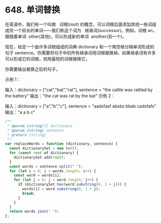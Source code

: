 # 648. 单词替换

在英语中，我们有一个叫做   词根(root) 的概念，可以词根后面添加其他一些词组成另一个较长的单词——我们称这个词为   继承词(successor)。例如，词根 an，跟随着单词  other(其他)，可以形成新的单词  another(另一个)。

现在，给定一个由许多词根组成的词典 dictionary 和一个用空格分隔单词形成的句子 sentence。你需要将句子中的所有继承词用词根替换掉。如果继承词有许多可以形成它的词根，则用最短的词根替换它。

你需要输出替换之后的句子。



示例 1：

输入：dictionary = ["cat","bat","rat"], sentence = "the cattle was rattled by the battery"
输出："the cat was rat by the bat"
示例 2：

输入：dictionary = ["a","b","c"], sentence = "aadsfasf absbs bbab cadsfafs"
输出："a a b c"

```js
/**
 * @param {string[]} dictionary
 * @param {string} sentence
 * @return {string}
 */
var replaceWords = function (dictionary, sentence) {
  const dictionarySet = new Set();
  for (const root of dictionary) {
    dictionarySet.add(root);
  }
  const words = sentence.split(" ");
  for (let i = 0; i < words.length; i++) {
    const word = words[i];
    for (let j = 0; j < word.length; j++) {
      if (dictionarySet.has(word.substring(0, 1 + j))) {
        words[i] = word.substring(0, 1 + j);
        break;
      }
    }
  }
  return words.join(" ");
};
```
